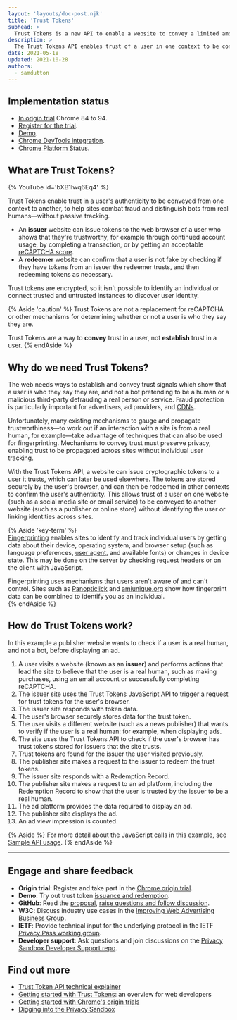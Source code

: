 ```yaml
---
layout: 'layouts/doc-post.njk'
title: 'Trust Tokens'
subhead: >
  Trust Tokens is a new API to enable a website to convey a limited amount of information from one browsing context to another (for example, across sites) to help combat fraud, without passive tracking.
description: >
  The Trust Tokens API enables trust of a user in one context to be conveyed to another context, without identifying the user or linking identities between the two contexts. The API enables an origin to issue cryptographic tokens to a user it trusts. The tokens are stored by the user's browser. The browser can then use the tokens in other contexts to evaluate the user's authenticity.
date: 2021-05-18
updated: 2021-10-28
authors:
  - samdutton
---
```



## Implementation status

* [In origin trial](https://web.dev/origin-trials/) Chrome 84 to 94.
* [Register for the trial](https://developer.chrome.com/origintrials/#/view_trial/2479231594867458049).
* [Demo](https://trust-token-demo.glitch.me/).
* [Chrome DevTools integration](https://developers.google.com/web/updates/2021/01/devtools?utm_source=devtools#trust-token).
* [Chrome Platform Status](https://www.chromestatus.com/feature/5078049450098688).


## What are Trust Tokens?

{% YouTube
  id='bXB1Iwq6Eq4' 
%}

Trust Tokens enable trust in a user's authenticity to be conveyed from one context to another, to 
help sites combat fraud and distinguish bots from real humans—without passive tracking.

* An **issuer** website can issue tokens to the web browser of a user who shows that they're
trustworthy, for example through continued account usage, by completing a transaction, or by getting
an acceptable [reCAPTCHA score](https://developers.google.com/recaptcha).
* A **redeemer** website can confirm that a user is not fake by checking if they have tokens from an 
issuer the redeemer trusts, and then redeeming tokens as necessary.

Trust tokens are encrypted, so it isn't possible to identify an individual or connect trusted and 
untrusted instances to discover user identity.

{% Aside 'caution' %}
Trust Tokens are not a replacement for reCAPTCHA or other mechanisms for determining whether or not 
a user is who they say they are.

Trust Tokens are a way to **convey** trust in a user, not **establish** trust in a user.
{% endAside %}


## Why do we need Trust Tokens?

The web needs ways to establish and convey trust signals which show that a user is who they say 
they are, and not a bot pretending to be a human or a malicious third-party defrauding a real person
or service. Fraud protection is particularly important for advertisers, ad providers, and 
[CDNs](https://www.cloudflare.com/en-gb/learning/cdn/what-is-a-cdn/).   

Unfortunately, many existing mechanisms to gauge and propagate trustworthiness—to work out if an 
interaction with a site is from a real human, for example—take advantage of techniques that can also 
be used for fingerprinting. Mechanisms to convey trust must preserve privacy, enabling trust to be 
propagated across sites without individual user tracking.

With the Trust Tokens API, a website can issue cryptographic tokens to a user it trusts, which can 
later be used elsewhere. The tokens are stored securely by the user's browser, and can then be 
redeemed in other contexts to confirm the user's authenticity. This allows trust of a user on one 
website (such as a social media site or email service) to be conveyed to another website (such as a 
publisher or online store) without identifying the user or linking identities across sites.
  
{% Aside 'key-term' %}  
[Fingerprinting](https://w3c.github.io/fingerprinting-guidance/#passive) enables sites to identify 
and track individual users by getting data about their device, operating system, and browser setup 
(such as language preferences, [user agent](https://developer.mozilla.org/en-US/docs/Web/API/NavigatorID/userAgent), and available fonts) or changes in device state. This may be done on the server by 
checking request headers or on the client with JavaScript.

Fingerprinting uses mechanisms that users aren't aware of and can't control. Sites such as 
[Panopticlick](https://panopticlick.eff.org/) and [amiunique.org](https://amiunique.org/) show how
fingerprint data can be combined to identify you as an individual.  
{% endAside %} 


## How do Trust Tokens work?

In this example a publisher website wants to check if a user is a real human, and not a bot, before displaying an ad.


1. A user visits a website (known as an **issuer**) and performs actions that lead the site to 
believe that the user is a real human, such as making purchases, using an email account or 
successfully completing reCAPTCHA.
1. The issuer site uses the Trust Tokens JavaScript API to trigger a request for trust tokens for 
the user's browser.
1. The issuer site responds with token data.
1. The user's browser securely stores data for the trust token.
1. The user visits a different website (such as a news publisher) that wants to verify if the user 
is a real human: for example, when displaying ads.
1. The site uses the Trust Tokens API to check if the user's browser has trust tokens stored for 
issuers that the site trusts.
1. Trust tokens are found for the issuer the user visited previously.
1. The publisher site makes a request to the issuer to redeem the trust tokens.
1. The issuer site responds with a Redemption Record.
1. The publisher site makes a request to an ad platform, including the Redemption Record to show 
that the user is trusted by the issuer to be a real human.
1. The ad platform provides the data required to display an ad.
1. The publisher site displays the ad.
1. An ad view impression is counted.

{% Aside %}
For more detail about the JavaScript calls in this example, see [Sample API usage](https://web.dev/trust-tokens/#sample-api-usage).
{% endAside %}

---

## Engage and share feedback

* **Origin trial**: Register and take part in the [Chrome origin trial](https://developer.chrome.com/origintrials/#/view_trial/2479231594867458049).
* **Demo**: Try out trust token [issuance and redemption](https://trust-token-demo.glitch.me/).
* **GitHub**: Read the [proposal](https://github.com/WICG/trust-token-api), [raise questions and 
follow discussion](https://github.com/WICG/trust-token-api/issues).
* **W3C**: Discuss industry use cases in the [Improving Web Advertising Business&nbsp;Group](https://www.w3.org/community/web-adv/participants).
* **IETF**: Provide technical input for the underlying protocol in the IETF 
[Privacy&nbsp;Pass&nbsp;working group](https://datatracker.ietf.org/wg/privacypass/about/).
* **Developer support**: Ask questions and join discussions on the 
[Privacy Sandbox Developer Support repo](https://github.com/GoogleChromeLabs/privacy-sandbox-dev-support).


## Find out more

* [Trust Token API technical explainer](https://github.com/dvorak42/trust-token-api)
* [Getting started with Trust Tokens](https://web.dev/trust-tokens/): an overview for web developers
* [Getting started with Chrome's origin trials](https://web.dev/origin-trials)
* [Digging into the Privacy Sandbox](https://web.dev/digging-into-the-privacy-sandbox)


